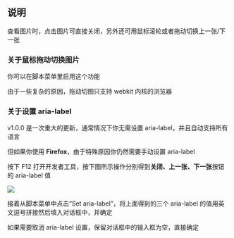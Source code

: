 ## 说明

查看图片时，点击图片可直接关闭，另外还可用鼠标滚轮或者拖动切换上一张/下一张

### 关于鼠标拖动切换图片

你可以在脚本菜单里启用这个功能

由于一些复杂的原因，拖动切图只支持 webkit 内核的浏览器

### 关于设置 aria-label

v1.0.0 是一次重大的更新，通常情况下你无需设置 aria-label，并且自动支持所有语言

但如果你使用 **Firefox**，由于特殊原因你仍然需要手动设置 aria-label

按下 F12 打开开发者工具，按下图所示操作分别得到**关闭、上一张、下一张**按钮的 aria-label 值

![](https://i.loli.net/2020/03/04/8zUhaoJbvuGSZm2.png)

接着从脚本菜单中点击“Set aria-label”，将上面得到的三个 aria-label 的值用英文逗号拼接然后填入对话框中，并确定

如果需要取消 aria-label 设置，保留对话框中的输入框为空，直接确定
